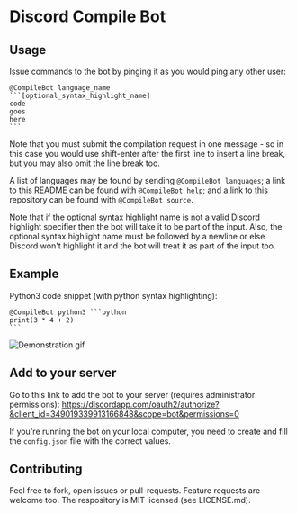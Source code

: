 # Discord Compile Bot

## Usage

Issue commands to the bot by pinging it as you would ping any other user:

    @CompileBot language_name
    ```[optional_syntax_highlight_name]
    code
    goes
    here
    ```

Note that you must submit the compilation request in one message - so in this case you would use shift-enter after the first line to insert a line break, but you may also omit the line break too.

A list of languages may be found by sending `@CompileBot languages`; a link to this README can be found with `@CompileBot help`; and a link to this repository can be found with `@CompileBot source`.

Note that if the optional syntax highlight name is not a valid Discord highlight specifier then the bot will take it to be part of the input. Also, the optional syntax highlight name must be followed by a newline or else Discord won't highlight it and the bot will treat it as part of the input too.

## Example

Python3 code snippet (with python syntax highlighting):

    @CompileBot python3 ```python
    print(3 * 4 + 2)
    ```

![Demonstration gif](https://gyazo.com/a3a447603315f0f153fe5bfce36dcc19)

## Add to your server

Go to this link to add the bot to your server (requires administrator permissions): https://discordapp.com/oauth2/authorize?&client_id=349019339913166848&scope=bot&permissions=0

If you're running the bot on your local computer, you need to create and fill the `config.json` file with the correct values.

## Contributing

Feel free to fork, open issues or pull-requests. Feature requests are welcome too. The respository is MIT licensed (see LICENSE.md).
